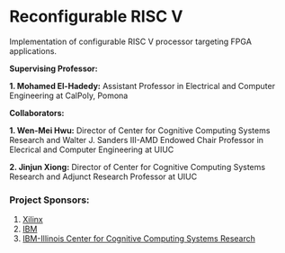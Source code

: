# Reconfigurable RISC V

Implementation of configurable RISC V processor targeting FPGA applications.

**Supervising Professor:** 

**1. Mohamed El-Hadedy:** Assistant Professor in Electrical and Computer Engineering at CalPoly, Pomona  

**Collaborators:**

**1. Wen-Mei Hwu:**  Director of Center for Cognitive Computing Systems Research and Walter J. Sanders III-AMD Endowed Chair Professor in Elecrical and Computer Engineering at UIUC 

**2. Jinjun Xiong:** Director of Center for Cognitive Computing Systems Research and Adjunct Research Professor at UIUC  


### Project Sponsors:

1. [Xilinx](https://www.xilinx.com/)
2. [IBM](https://www.ibm.com)
3. [IBM-Illinois Center for Cognitive Computing Systems Research](https://www.c3sr.com/)
